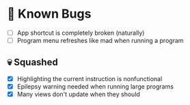 # 🐞 Known Bugs

- [ ] App shortcut is completely broken (naturally)
- [ ] Program menu refreshes like mad when running a program

## 💀 Squashed
- [X] Highlighting the current instruction is nonfunctional
- [X] Epilepsy warning needed when running large programs
- [X] Many views don't update when they should
